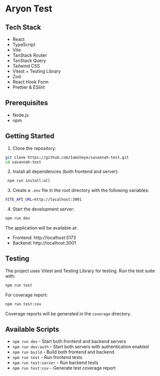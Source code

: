# Aryon Test

## Tech Stack

- React
- TypeScript
- Vite
- TanStack Router
- TanStack Query
- Tailwind CSS
- Vitest + Testing Library
- Zod
- React Hook Form
- Prettier & ESlint

## Prerequisites

- Node.js
- npm

## Getting Started

1. Clone the repository:

```bash
git clone https://github.com/Iamsheye/savannah-test.git
cd savannah-test
```

2. Install all dependencies (both frontend and server):

```bash
 npm run install:all
```

3. Create a `.env` file in the root directory with the following variables:

```bash
VITE_API_URL=http://localhost:3001
```

4. Start the development server:

```bash
npm run dev
```

The application will be available at:

- Frontend: http://localhost:5173
- Backend: http://localhost:3001

## Testing

The project uses Vitest and Testing Library for testing. Run the test suite with:

```bash
npm run test
```

For coverage report:

```bash
npm run test:cov
```

Coverage reports will be generated in the `coverage` directory.

## Available Scripts

- `npm run dev` - Start both frontend and backend servers
- `npm run dev:auth` - Start both servers with authentication enabled
- `npm run build` - Build both frontend and backend
- `npm run test` - Run frontend tests
- `npm run test:server` - Run backend tests
- `npm run test:cov` - Generate test coverage report
